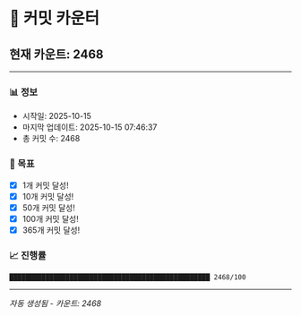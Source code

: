 # 🔢 커밋 카운터

## 현재 카운트: 2468

---

### 📊 정보
- 시작일: 2025-10-15
- 마지막 업데이트: 2025-10-15 07:46:37
- 총 커밋 수: 2468

### 🎯 목표
- [x] 1개 커밋 달성!
- [x] 10개 커밋 달성!
- [x] 50개 커밋 달성!
- [x] 100개 커밋 달성!
- [x] 365개 커밋 달성!

### 📈 진행률
```
██████████████████████████████████████████████████ 2468/100
```

---
*자동 생성됨 - 카운트: 2468*
